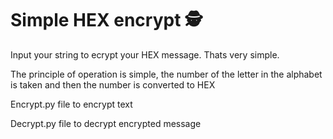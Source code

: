 <h1>Simple HEX encrypt 🕵️</h1>
Input your string to ecrypt your HEX message. Thats very simple. <p>The principle of operation is simple, the number of the letter in the alphabet is taken and then the number is converted to HEX  

<p> Encrypt.py file to encrypt text </p>
<p> Decrypt.py file to decrypt encrypted message </p>
